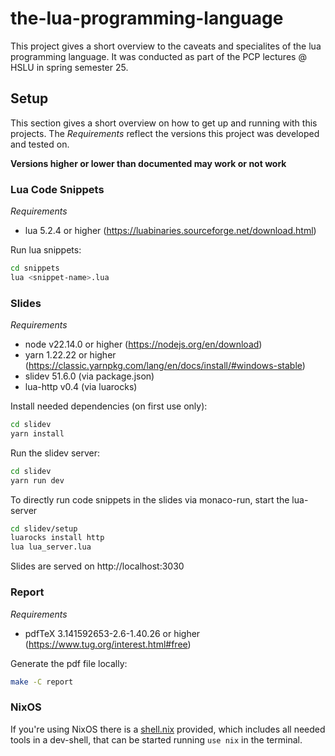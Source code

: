 # the-lua-programming-language

This project gives a short overview to the caveats and specialites of the lua programming language.
It was conducted as part of the PCP lectures @ HSLU in spring semester 25.

## Setup

This section gives a short overview on how to get up and running with this projects.
The _Requirements_ reflect the versions this project was developed and tested on.

**Versions higher or lower than documented may work or not work**

### Lua Code Snippets

_Requirements_

- lua 5.2.4 or higher (https://luabinaries.sourceforge.net/download.html)

Run lua snippets:

```bash
cd snippets
lua <snippet-name>.lua
```

### Slides

_Requirements_

- node v22.14.0 or higher (https://nodejs.org/en/download)
- yarn 1.22.22 or higher (https://classic.yarnpkg.com/lang/en/docs/install/#windows-stable)
- slidev 51.6.0 (via package.json)
- lua-http v0.4 (via luarocks)

Install needed dependencies (on first use only):

```bash
cd slidev
yarn install
```

Run the slidev server:

```bash
cd slidev
yarn run dev
```

To directly run code snippets in the slides via monaco-run, start the lua-server

```bash
cd slidev/setup
luarocks install http
lua lua_server.lua
```

Slides are served on http://localhost:3030

### Report

_Requirements_

- pdfTeX 3.141592653-2.6-1.40.26 or higher (https://www.tug.org/interest.html#free)

Generate the pdf file locally:

```bash
make -C report
```

### NixOS

If you're using NixOS there is a [shell.nix](shell.nix) provided, which includes all needed tools in a dev-shell, that can be started running `use nix` in the terminal.
